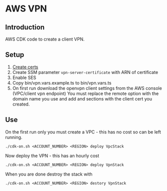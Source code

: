 # AWS VPN

## Introduction

AWS CDK code to create a client VPN.

## Setup

1. [Create certs](https://docs.aws.amazon.com/vpn/latest/clientvpn-admin/client-authentication.html#mutual)
2. Create SSM parameter `vpn-server-certificate` with ARN of certificate
3. Enable SES
4. Copy bin/vpn.vars.example.ts to bin/vpn.vars.ts
5. On first run download the openvpn client settings from the AWS console (VPC/client vpn endpoint)
   You must replace the remote option with the domain name you use and add <cert> and <key> sections with the client cert you created.

## Use

On the first run only you must create a VPC - this has no cost so can be left running.

`./cdk-on.sh <ACCOUNT_NUMBER> <REGION> deploy VpcStack`

Now deploy the VPN - this has an hourly cost

`./cdk-on.sh <ACCOUNT_NUMBER> <REGION> deploy VpnStack`

When you are done destroy the stack with 

`./cdk-on.sh <ACCOUNT_NUMBER> <REGION> destory VpnStack`
